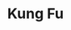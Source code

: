 ---
layout: video
series: Mike and Bootsy
episode: 5
title: Kung Fu
permalink: /mike-and-bootsy/episode-5
video_info:
  - youtube;YouTube;M9WjkXGahxo
release_date: 2016-01-19
platforms:
  - Nintendo Entertainment System
short_platforms:
  - NES
thumbnails:
games:
  - Kung Fu
current_description: |
  Originally titled "Kung-Fu Master" in the arcade, here Mike & Bootsy play the NES port which was simply named "Kung Fu"!
---